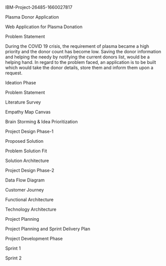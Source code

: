IBM-Project-26485-1660027817

Plasma Donor Application

Web Application for Plasma Donation

Problem Statement

During the COVID 19 crisis, the requirement of plasma became a high priority and the donor count has become low. Saving the donor information and helping the needy by notifying the current donors list, would be a helping hand. In regard to the problem faced, an application is to be built which would take the donor details, store them and inform them upon a request.

Ideation Phase

Problem Statement

Literature Survey

Empathy Map Canvas

Brain Storming & Idea Prioritization

Project Design Phase-1

Proposed Solution

Problem Solution Fit

Solution Architecture

Project Design Phase-2

Data Flow Diagram

Customer Journey

Functional Architecture

Technology Architecture

Project Planning

Project Planning and Sprint Delivery Plan

Project Development Phase

Sprint 1

Sprint 2
